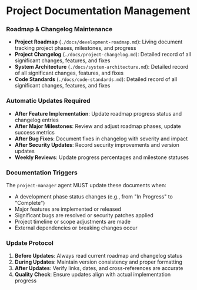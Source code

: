 # Project Documentation Management

### Roadmap & Changelog Maintenance
- **Project Roadmap** (`./docs/development-roadmap.md`): Living document tracking project phases, milestones, and progress
- **Project Changelog** (`./docs/project-changelog.md`): Detailed record of all significant changes, features, and fixes
- **System Architecture** (`./docs/system-architecture.md`): Detailed record of all significant changes, features, and fixes
- **Code Standards** (`./docs/code-standards.md`): Detailed record of all significant changes, features, and fixes

### Automatic Updates Required
- **After Feature Implementation**: Update roadmap progress status and changelog entries
- **After Major Milestones**: Review and adjust roadmap phases, update success metrics
- **After Bug Fixes**: Document fixes in changelog with severity and impact
- **After Security Updates**: Record security improvements and version updates
- **Weekly Reviews**: Update progress percentages and milestone statuses

### Documentation Triggers
The `project-manager` agent MUST update these documents when:
- A development phase status changes (e.g., from "In Progress" to "Complete")
- Major features are implemented or released
- Significant bugs are resolved or security patches applied
- Project timeline or scope adjustments are made
- External dependencies or breaking changes occur

### Update Protocol
1. **Before Updates**: Always read current roadmap and changelog status
2. **During Updates**: Maintain version consistency and proper formatting
3. **After Updates**: Verify links, dates, and cross-references are accurate
4. **Quality Check**: Ensure updates align with actual implementation progress